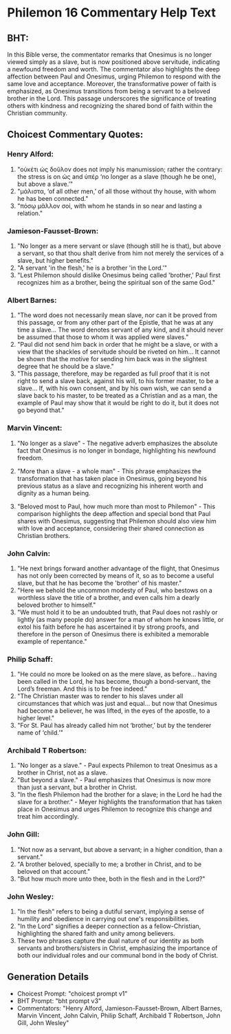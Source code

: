 # Philemon 16 Commentary Help Text

## BHT:
In this Bible verse, the commentator remarks that Onesimus is no longer viewed simply as a slave, but is now positioned above servitude, indicating a newfound freedom and worth. The commentator also highlights the deep affection between Paul and Onesimus, urging Philemon to respond with the same love and acceptance. Moreover, the transformative power of faith is emphasized, as Onesimus transitions from being a servant to a beloved brother in the Lord. This passage underscores the significance of treating others with kindness and recognizing the shared bond of faith within the Christian community.

## Choicest Commentary Quotes:
### Henry Alford:
1. "οὐκέτι ὡς δοῦλον does not imply his manumission; rather the contrary: the stress is on ὡς and ὑπέρ ‘no longer as a slave (though he be one), but above a slave.’"
2. "μάλιστα, ‘of all other men,’ of all those without thy house, with whom he has been connected."
3. "πόσῳ μᾶλλον σοί, with whom he stands in so near and lasting a relation."

### Jamieson-Fausset-Brown:
1. "No longer as a mere servant or slave (though still he is that), but above a servant, so that thou shalt derive from him not merely the services of a slave, but higher benefits."
2. "A servant 'in the flesh,' he is a brother 'in the Lord.'"
3. "Lest Philemon should dislike Onesimus being called 'brother,' Paul first recognizes him as a brother, being the spiritual son of the same God."

### Albert Barnes:
1. "The word does not necessarily mean slave, nor can it be proved from this passage, or from any other part of the Epistle, that he was at any time a slave... The word denotes servant of any kind, and it should never be assumed that those to whom it was applied were slaves."
2. "Paul did not send him back in order that he might be a slave, or with a view that the shackles of servitude should be riveted on him... It cannot be shown that the motive for sending him back was in the slightest degree that he should be a slave."
3. "This passage, therefore, may be regarded as full proof that it is not right to send a slave back, against his will, to his former master, to be a slave... If, with his own consent, and by his own wish, we can send a slave back to his master, to be treated as a Christian and as a man, the example of Paul may show that it would be right to do it, but it does not go beyond that."

### Marvin Vincent:
1. "No longer as a slave" - The negative adverb emphasizes the absolute fact that Onesimus is no longer in bondage, highlighting his newfound freedom. 

2. "More than a slave - a whole man" - This phrase emphasizes the transformation that has taken place in Onesimus, going beyond his previous status as a slave and recognizing his inherent worth and dignity as a human being. 

3. "Beloved most to Paul, how much more than most to Philemon" - This comparison highlights the deep affection and special bond that Paul shares with Onesimus, suggesting that Philemon should also view him with love and acceptance, considering their shared connection as Christian brothers.

### John Calvin:
1. "He next brings forward another advantage of the flight, that Onesimus has not only been corrected by means of it, so as to become a useful slave, but that he has become the 'brother' of his master." 
2. "Here we behold the uncommon modesty of Paul, who bestows on a worthless slave the title of a brother, and even calls him a dearly beloved brother to himself." 
3. "We must hold it to be an undoubted truth, that Paul does not rashly or lightly (as many people do) answer for a man of whom he knows little, or extol his faith before he has ascertained it by strong proofs, and therefore in the person of Onesimus there is exhibited a memorable example of repentance."

### Philip Schaff:
1. "He could no more be looked on as the mere slave, as before... having been called in the Lord, he has become, though a bond-servant, the Lord’s freeman. And this is to be free indeed."
2. "The Christian master was to render to his slaves under all circumstances that which was just and equal... but now that Onesimus had become a believer, he was lifted, in the eyes of the apostle, to a higher level."
3. "For St. Paul has already called him not ‘brother,’ but by the tenderer name of ‘child.’"

### Archibald T Robertson:
1. "No longer as a slave." - Paul expects Philemon to treat Onesimus as a brother in Christ, not as a slave.
2. "But beyond a slave." - Paul emphasizes that Onesimus is now more than just a servant, but a brother in Christ.
3. "In the flesh Philemon had the brother for a slave; in the Lord he had the slave for a brother." - Meyer highlights the transformation that has taken place in Onesimus and urges Philemon to recognize this change and treat him accordingly.

### John Gill:
1. "Not now as a servant, but above a servant; in a higher condition, than a servant."
2. "A brother beloved, specially to me; a brother in Christ, and to be beloved on that account."
3. "But how much more unto thee, both in the flesh and in the Lord?"

### John Wesley:
1. "In the flesh" refers to being a dutiful servant, implying a sense of humility and obedience in carrying out one's responsibilities.
2. "In the Lord" signifies a deeper connection as a fellow-Christian, highlighting the shared faith and unity among believers.
3. These two phrases capture the dual nature of our identity as both servants and brothers/sisters in Christ, emphasizing the importance of both our individual roles and our communal bond in the body of Christ.


## Generation Details
- Choicest Prompt: "choicest prompt v1"
- BHT Prompt: "bht prompt v3"
- Commentators: "Henry Alford, Jamieson-Fausset-Brown, Albert Barnes, Marvin Vincent, John Calvin, Philip Schaff, Archibald T Robertson, John Gill, John Wesley"
